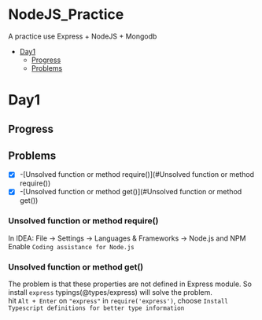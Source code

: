 # NodeJS_Practice
A practice use Express + NodeJS + Mongodb

- [Day1](#Day1)
  - [Progress](#Progress)
  - [Problems](#Problems)

# Day1
## Progress
## Problems
- [x]  -[Unsolved function or method require()](#Unsolved function or method require())
- [x]  -[Unsolved function or method get()](#Unsolved function or method get())

### Unsolved function or method require()
In IDEA: File -> Settings -> Languages & Frameworks -> Node.js and NPM  
Enable `Coding assistance for Node.js`

### Unsolved function or method get()
The problem is that these properties are not defined in Express module. So install `express` typings(@types/express) will solve the problem.  
hit `Alt + Enter` on `"express"` in `require('express')`, choose `Install Typescript definitions for better type information`  
